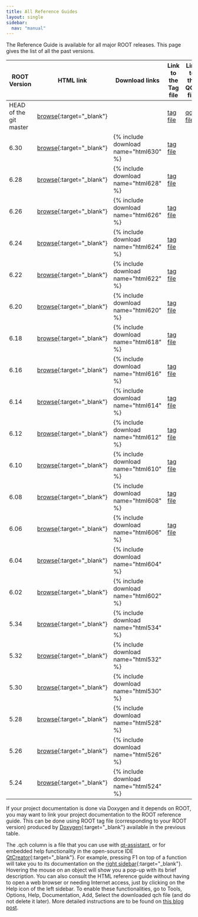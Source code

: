 ```yaml
---
title: All Reference Guides
layout: single
sidebar:
  nav: "manual"
---
```


The Reference Guide is available for all major ROOT releases.
This page gives the list of all the past versions.

| ROOT Version           | HTML link                                                                  | Download links                        | Link to the Tag file                                 | Link to the QCH file                                 |
|------------------------|----------------------------------------------------------------------------|---------------------------------------|------------------------------------------------------|------------------------------------------------------|
| HEAD of the git master | [browse](https://root.cern/doc/master/){:target="_blank"}                  |                                       | [tag file](https://root.cern/doc/master/ROOT.tag.gz) | [qch file](https://root.cern/doc/master/ROOT.qch.gz) |
| 6.30                   | [browse](https://root.cern/doc/v628/){:target="_blank"}                    | {% include download name="html630" %} | [tag file](https://root.cern/doc/v630/ROOT.tag.gz)   |
| 6.28                   | [browse](https://root.cern/doc/v628/){:target="_blank"}                    | {% include download name="html628" %} | [tag file](https://root.cern/doc/v628/ROOT.tag.gz)   |
| 6.26                   | [browse](https://root.cern/doc/v626/){:target="_blank"}                    | {% include download name="html626" %} | [tag file](https://root.cern/doc/v626/ROOT.tag.gz)   |
| 6.24                   | [browse](https://root.cern/doc/v624/){:target="_blank"}                    | {% include download name="html624" %} | [tag file](https://root.cern/doc/v624/ROOT.tag.gz)   |
| 6.22                   | [browse](https://root.cern/doc/v622/){:target="_blank"}                    | {% include download name="html622" %} | [tag file](https://root.cern/doc/v622/ROOT.tag.gz)   |
| 6.20                   | [browse](https://root.cern/doc/v620/){:target="_blank"}                    | {% include download name="html620" %} | [tag file](https://root.cern/doc/v620/ROOT.tag.gz)   |
| 6.18                   | [browse](https://root.cern/doc/v618/){:target="_blank"}                    | {% include download name="html618" %} | [tag file](https://root.cern/doc/v618/ROOT.tag.gz)   |
| 6.16                   | [browse](https://root.cern/doc/v616/){:target="_blank"}                    | {% include download name="html616" %} | [tag file](https://root.cern/doc/v616/ROOT.tag.gz)   |
| 6.14                   | [browse](https://root.cern/doc/v614/){:target="_blank"}                    | {% include download name="html614" %} | [tag file](https://root.cern/doc/v614/ROOT.tag.gz)   |
| 6.12                   | [browse](https://root.cern/doc/v612/){:target="_blank"}                    | {% include download name="html612" %} | [tag file](https://root.cern/doc/v612/ROOT.tag.gz)   |
| 6.10                   | [browse](https://root.cern/doc/v610/){:target="_blank"}                    | {% include download name="html610" %} | [tag file](https://root.cern/doc/v610/ROOT.tag.gz)   |
| 6.08                   | [browse](https://root.cern/doc/v608/){:target="_blank"}                    | {% include download name="html608" %} | [tag file](https://root.cern/doc/v608/ROOT.tag.gz)   |
| 6.06                   | [browse](https://root.cern/root/html606/){:target="_blank"}                | {% include download name="html606" %} | [tag file](https://root.cern/doc/v606/ROOT.tag.gz)   |
| 6.04                   | [browse](https://root.cern/root/html604/ClassIndex.html){:target="_blank"} | {% include download name="html604" %} |                                                      |
| 6.02                   | [browse](https://root.cern/root/html602/ClassIndex.html){:target="_blank"} | {% include download name="html602" %} |                                                      |
| 5.34                   | [browse](https://root.cern/root/html534/ClassIndex.html){:target="_blank"} | {% include download name="html534" %} |                                                      |
| 5.32                   | [browse](https://root.cern/root/html532/ClassIndex.html){:target="_blank"} | {% include download name="html532" %} |                                                      |
| 5.30                   | [browse](https://root.cern/root/html530/ClassIndex.html){:target="_blank"} | {% include download name="html530" %} |                                                      |
| 5.28                   | [browse](https://root.cern/root/html528/ClassIndex.html){:target="_blank"} | {% include download name="html528" %} |                                                      |
| 5.26                   | [browse](https://root.cern/root/html526/ClassIndex.html){:target="_blank"} | {% include download name="html526" %} |                                                      |
| 5.24                   | [browse](https://root.cern/root/html524/ClassIndex.html){:target="_blank"} | {% include download name="html524" %} |                                                      |

If your project documentation is done via Doxygen and it depends on ROOT, you may want to
link your project documentation to the ROOT reference guide. This can be done using ROOT
tag file (corresponding to your ROOT version) produced by
[Doxygen](https://www.doxygen.nl){:target="_blank"} available in the previous table.

The .qch column is a file that you can use with [qt-assistant](https://doc.qt.io/qt-5/qtassistant-index.html), or for embedded help functionality in the open-source IDE [QtCreator](https://www.qt.io/download-open-source){:target="_blank"}. For example, pressing F1 on top of a function will take you to its documentation on the [right sidebar](https://www.creatis.insa-lyon.fr/~grenier/?p=273){:target="_blank"}. Hovering the mouse on an object will show you a pop-up with its brief description. You can also consult the HTML reference guide without having to open a web browser or needing Internet access, just by clicking on the Help icon of the left sidebar. To enable these functionalities, go to Tools, Options, Help, Documentation, Add, Select the downloaded qch file (and do not delete it later). More detailed instructions are to be found on [this blog post](https://root.cern/blog/code-horsepower-f1/).

